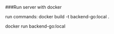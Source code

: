 ###Run server with docker

run commands:
docker build -t backend-go:local .

docker run backend-go:local